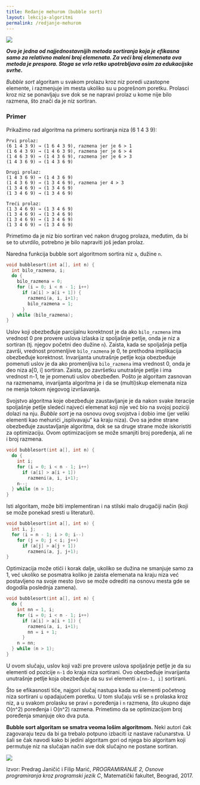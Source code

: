 ```yaml
---
title: Ređanje mehurom (bubble sort)
layout: lekcija-algoritmi
permalink: /redjanje-mehurom
---
```


![](https://upload.wikimedia.org/wikipedia/commons/5/54/Sorting_bubblesort_anim.gif)

***Ovo je jedna od najjednostavnijih metoda sortiranja koja je efikasna samo za relativno maleni broj elemenata. Za veći broj elemenata ova metoda je prespora. Stoga se vrlo retko upotrebljava osim za edukacijske svrhe.***

*Bubble sort* algoritam u svakom prolazu kroz niz poredi uzastopne elemente, i razmenjuje im mesta ukoliko su u pogrešnom poretku. Prolasci kroz niz se ponavljaju sve dok se ne napravi prolaz u kome nije bilo razmena, što znači da je niz sortiran.

### Primer

Prikažimo rad algoritma na primeru sortiranja niza (6 1 4 3 9):

```
Prvi prolaz:
(6 1 4 3 9) → (1 6 4 3 9), razmena jer je 6 > 1
(1 6 4 3 9) → (1 4 6 3 9), razmena jer je 6 > 4
(1 4 6 3 9) → (1 4 3 6 9), razmena jer je 6 > 3
(1 4 3 6 9) → (1 4 3 6 9)

Drugi prolaz:
(1 4 3 6 9) → (1 4 3 6 9)
(1 4 3 6 9) → (1 3 4 6 9), razmena jer 4 > 3
(1 3 4 6 9) → (1 3 4 6 9)
(1 3 4 6 9) → (1 3 4 6 9)

Treći prolaz:
(1 3 4 6 9) → (1 3 4 6 9)
(1 3 4 6 9) → (1 3 4 6 9)
(1 3 4 6 9) → (1 3 4 6 9)
(1 3 4 6 9) → (1 3 4 6 9)
```

Primetimo da je niz bio sortiran već nakon drugog prolaza, međutim, da bi se to utvrdilo, potrebno je bilo napraviti još jedan prolaz.

Naredna funkcija bubble sort algoritmom sortira niz `a`, dužine `n`.

```c
void bubblesort(int a[], int n) {
  int bilo_razmena, i;
  do {
    bilo_razmena = 0;
    for (i = 0; i < n - 1; i++)
      if (a[i] > a[i + 1]) {
        razmeni(a, i, i+1);
        bilo_razmena = 1;
      }
  } while (bilo_razmena);
}
```

Uslov koji obezbeđuje parcijalnu korektnost je da ako `bilo_razmena` ima vrednost 0 pre provere uslova izlaska iz spoljašnje petlje, onda je niz a sortiran (tj. njegov početni deo dužine `n`). Zaista, kada se spoljašnja petlja završi, vrednost promenljive `bilo_razmena` je 0, te prethodna implikacija obezbeđuje korektnost. Invarijanta unutrašnje petlje koja obezbeđuje pomenuti uslov je da ako promenljiva `bilo_razmena` ima vrednost 0, onda je deo niza a[0, i] sortiran. Zaista, po završetku unutrašnje petlje i ima vrednost n-1, te je pomenuti uslov obezbeđen. Pošto je algoritam zasnovan na razmenama, invarijanta algoritma je i da se (multi)skup elemenata niza ne menja tokom njegovog izvršavanja.

Svojstvo algoritma koje obezbeđuje zaustavljanje je da nakon svake iteracije spoljašnje petlje sledeći najveći elemenat koji nije već bio na svojoj poziciji dolazi na nju. *Bubble sort* je na osnovu ovog svojstva i dobio ime (jer veliki elementi kao mehurići „isplivavaju“ ka kraju niza). Ovo sa jedne strane obezbeđuje zaustavljanje algoritma, dok se sa druge strane može iskoristiti za optimizaciju. Ovom optimizacijom se može smanjiti broj poređenja, ali ne i broj razmena.

```c
void bubblesort(int a[], int n) {
  do {
    int i;
    for (i = 0; i < n - 1; i++)
      if (a[i] > a[i + 1])
        razmeni(a, i, i+1);
    n--;
  } while (n > 1);
}
```

Isti algoritam, može biti implementiran i na stilski malo drugačiji način (koji se može ponekad sresti u literaturi).

```c
void bubblesort(int a[], int n) {
  int i, j;
  for (i = n - 1; i > 0; i--)
    for (j = 0; j < i; j++)
      if (a[j] > a[j + 1])
        razmeni(a, j, j+1);
}
```

Optimizacija može otići i korak dalje, ukoliko se dužina ne smanjuje samo za 1, već ukoliko se posmatra koliko je zaista elemenata na kraju niza već postavljeno na svoje mesto (ovo se može odrediti na osnovu mesta gde se dogodila poslednja zamena).

```c
void bubblesort(int a[], int n) {
  do {
    int nn = 1, i;
    for (i = 0; i < n - 1; i++)
      if (a[i] > a[i + 1]) {
        razmeni(a, i, i+1);
        nn = i + 1;
      }
    n = nn;
  } while (n > 1);
}
```

U ovom slučaju, uslov koji važi pre provere uslova spoljašnje petlje je da su elementi od pozicije `n-1` do kraja niza sortirani. Ovo obezbeđuje invarijanta unutrašnje petlje koja obezbeđuje da su svi elementi `a[nn-1, i]` sortirani.

Što se efikasnosti tiče, najgori slučaj nastupa kada su elementi početnog niza sortirani u opadajućem poretku. U tom slučaju vrši se `n` prolaska kroz niz, a u svakom prolasku se pravi `n` poređenja i `n` razmena, što ukupno daje O(n^2) poređenja i O(n^2) razmena. Primetimo da se optimizacijom broj poređenja smanjuje oko dva puta.

**Bubble sort algoritam se smatra veoma lošim algoritmom.** Neki autori čak zagovaraju tezu da bi ga trebalo potpuno izbaciti iz nastave računarstva. U šali se čak navodi kako bi jedini algoritam gori od njega bio algoritam koji permutuje niz na slučajan način sve dok slučajno ne postane sortiran.

![](https://upload.wikimedia.org/wikipedia/commons/d/d3/Bubblesort_Animation.gif)

Izvor: Predrag Janičić i Filip Marić, *PROGRAMIRANJE 2, Osnove programiranja kroz programski jezik C*, Matematički fakultet, Beograd, 2017.
